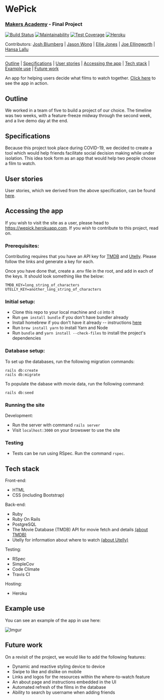# WePick

### [Makers Academy](http://www.makersacademy.com) - Final Project

[![Build Status](https://travis-ci.com/jasylwong/wepick.svg?branch=master)](https://travis-ci.com/jasylwong/wepick)
[![Maintainability](https://api.codeclimate.com/v1/badges/07d019d848df139b41d8/maintainability)](https://codeclimate.com/github/jasylwong/wepick/maintainability)
[![Test Coverage](https://api.codeclimate.com/v1/badges/07d019d848df139b41d8/test_coverage)](https://codeclimate.com/github/jasylwong/wepick/test_coverage)
[![Heroku](https://pyheroku-badge.herokuapp.com/?app=wepick&style=flat)](https://wepick.herokuapp.com/)

Contributors: [Josh Blumberg](https://github.com/jlblumberg) | [Jason Wong](https://github.com/jasylwong) | [Ellie Jones](https://github.com/EllieRichardsonJones) | [Joe Ellingworth](https://github.com/blu3skies) | [Hansa Lallu](https://github.com/hansa-lallu)
__________________________________________________________________________________________________________________

[Outline](#Outline) | [Specifications](#Specifications) | [User stories](#User_stories) | [Accessing the app](#Accessing_the_app) | [Tech stack](#Tech_stack) | [Example use](#Example_use) | [Future work](#Future_work)

An app for helping users decide what films to watch together. [Click here](https://wepick.herokuapp.com) to see the app in action.

## <a name="Outline">Outline</a>

We worked in a team of five to build a project of our choice. The timeline was two weeks, with a feature-freeze midway through the second week, and a live demo day at the end.

## <a name="Specifications">Specifications</a>

Because this project took place during COVID-19, we decided to create a tool which would help friends facilitate social decision making while under isolation. This idea took form as an app that would help two people choose a film to watch.

## <a name="User_Stories">User stories</a>

User stories, which we derived from the above specification, can be found [here](https://docs.google.com/document/d/1uC696OFk2QUIaG8aY9efZn51uHeYW4GYahW4U2CWzag/edit?usp=sharing).

## <a name="Accessing_The_App">Accessing the app</a>

If you wish to visit the site as a user, please head to https://wepick.herokuapp.com. If you wish to contribute to this project, read on.

### Prerequisites:

Contributing requires that you have an API key for [TMDB](https://www.themoviedb.org/) and [Utelly](https://rapidapi.com/utelly/api/utelly). Please follow the links and generate a key for each. 

Once you have done that, create a .env file in the root, and add in each of the keys. It should look something like the below:
```
TMDB_KEY=long_string_of_characters
UTELLY_KEY=another_long_string_of_characters
```

### Initial setup:

- Clone this repo to your local machine and `cd` into it
- Run `gem install bundle` if you don't have bundler already
- Install homebrew if you don't have it already -- instructions [here](brew.sh)
- Run `brew install yarn` to install Yarn and Node
- Run `bundle` and `yarn install --check-files` to install the project's dependencies

### Database setup:

To set up the databases, run the following migration commands:

```
rails db:create
rails db:migrate
```

To populate the dabase with movie data, run the following command:

```
rails db:seed
```

### Running the site

Development:
- Run the server with command `rails server`
- Visit `localhost:3000` on your browswer to use the site

### Testing
- Tests can be run using RSpec. Run the command `rspec`.

## <a name="Tech_stack">Tech stack</a>

Front-end:
- HTML
- CSS (including Bootstrap)

Back-end:
- Ruby
- Ruby On Rails
- PostgreSQL
- The Movie Database (TMDB) API for movie fetch and details [(about TMDB)](https://www.themoviedb.org/)
- Utelly for information about where to watch [(about Utelly)](https://rapidapi.com/utelly/api/utelly)

Testing:
- RSpec
- SimpleCov
- Code Climate
- Travis CI

Hosting:
- Heroku

## <a name="Example_use">Example use</a>

You can see an example of the app in use here:

![Imgur](https://i.imgur.com/8sRMy9E.gif)

## <a name="Future_work">Future work</a>

On a revisit of the project, we would like to add the following features:
- Dynamic and reactive styling device to device
- Swipe to like and dislike on mobile
- Links and logos for the resources within the where-to-watch feature
- An about page and instructions embedded in the UI
- Automated refresh of the films in the database
- Ability to search by username when adding friends
